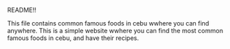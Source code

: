 README!!

This file contains common famous foods in cebu wwhere you can find anywhere.
This is a simple website wwhere you can find the most common famous foods in cebu, and have their recipes.
